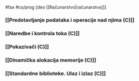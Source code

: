 #fax #cs/prog [deo [[Računarstvo|računarstva]]]
$\:$

### [[Predstavljanje podataka i operacije nad njima (C)]]
### [[Naredbe i kontrola toka (C)]]
### [[Pokazivači (C)]]
### [[Dinamička alokacija memorije (C)]]
### [[Standardne biblioteke. Ulaz i izlaz (C)]]
